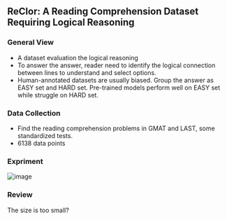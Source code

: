 ## ReClor: A Reading Comprehension Dataset Requiring Logical Reasoning

### General View
* A dataset evaluation the logical reasoning
* To answer the answer, reader need to identify the logical connection between lines to understand and select options.
* Human-annotated datasets are usually biased. Group the answer as EASY set and HARD set. Pre-trained models perform well on EASY set while struggle on HARD set.

### Data Collection
* Find the reading comprehension problems in GMAT and LAST, some standardized tests. 
* 6138 data points

### Expriment 
![image](https://github.com/JamesHujy/Updating-Work-on-Text-Reasoning/blob/master/images/Result_of_ReClor.png)

### Review

The size is too small?